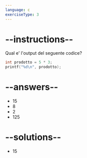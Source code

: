 ```yaml
---
language: c
exerciseType: 3
---
```


# --instructions--

Qual e' l'output del seguente codice?
```c
int prodotto = 5 * 3;
printf("%d\n", prodotto);
```

# --answers--

- 15
- 8
- 2
- 125

# --solutions--

- 15
